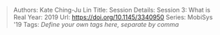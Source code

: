 > Authors: Kate Ching-Ju Lin
> Title: Session Details: Session 3: What is Real
> Year: 2019
> Url: https://doi.org/10.1145/3340950
> Series: MobiSys '19
> Tags: *Define your own tags here, separate by comma*